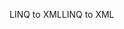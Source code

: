 <span data-ttu-id="8986b-101">LINQ to XML</span><span class="sxs-lookup"><span data-stu-id="8986b-101">LINQ to XML</span></span>